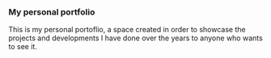 ### My personal portfolio

This is my personal portoflio, a space created in order to showcase the projects and developments I have done over the years to anyone who wants to see it.
